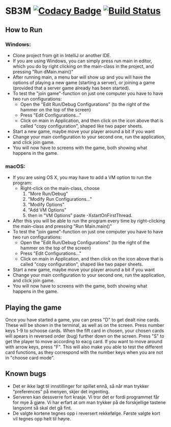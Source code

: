 # SB3M [![Codacy Badge](https://app.codacy.com/project/badge/Grade/18f327b2374540bdb5586b06a289b864)](https://www.codacy.com/gh/micahweggersen/SB3M/dashboard?utm_source=github.com&amp;utm_medium=referral&amp;utm_content=micahweggersen/SB3M&amp;utm_campaign=Badge_Grade) [![Build Status](https://travis-ci.com/micahweggersen/SB3M.svg?branch=main)](https://travis-ci.com/micahweggersen/SB3M)
## How to Run
 
### Windows: 
*   Clone project from git in IntelliJ or another IDE.
*   If you are using Windows, you can simply press run main in editor, 
    which you do by right clicking on the main-class in the project, and pressing "Run dMain.main()"
*   After running main, a menu bar will show up and you will have the options of playing a new game (starting a server),
    or joining a game (provided that a server game already has been started). 
*   To test the "join game"-function on just one computer you have to have two run configurations:
    *   Open the "Edit Run/Debug Configurations" (to the right of the hammer on the top of the screen)
    *   Press "Edit Configurations..."
    *   Click on main in Application, and then click on the icon above that is called "copy configuration", shaped 
        like two paper sheets.
*   Start a new game, maybe move your player around a bit if you want
*   Change your main configuration to your second one, run the application, and click join game.
*   You will now have to screens with the game, both showing what happens in the game.


### macOS:
*   If you are using OS X, you may have to add a VM option to run the program:
    *   Right-click on the main-class, choose 
        1. "More Run/Debug"
        2. "Modify Run Configurations..."
        3. "Modify Options"
        4. "Add VM Options"
        5. then in "VM Options" paste -XstartOnFirstThread.
*   After this you will be able to 
    run the program every time by right-clicking the main-class and pressing "Run Main.main()"
*   To test the "join game"-function on just one computer you have to have two run configurations:
    *   Open the "Edit Run/Debug Configurations" (to the right of the hammer on the top of the screen)
    *   Press "Edit Configurations..."
    *   Click on main in Application, and then click on the icon above that is called "copy configuration", shaped
        like two paper sheets.
*   Start a new game, maybe move your player around a bit if you want
*   Change your main configuration to your second one, run the application, and click join game.
*   You will now have to screens with the game, both showing what happens in the game.



## Playing the game 
Once you have started a game, you can press "D" to get dealt nine cards. These will be shown in the terminal, as well as on the screen. Press number keys 1-9 to schoose cards. When the fift card in chosen, your chosen cards will apears in reversed order (bug) further down on the screen. Press "S" to get the player to move according to eacg card. If you want to move around with arrow keys, press "F". This will
also make you able to test the different card functions, as they correspond with the number keys when you are not in "choose card mode".

## Known bugs
* Det er ikke lagt til innstillinger for spillet ennå, så når man trykker “preferences” på menyen, skjer det ingenting. 
* Serveren kan dessverre fort krasje. Vi tror det er fordi programmet får for mye å gjøre. Vi har erfart at om man trykker på de forskjellige tastene langsomt så skal det gå fint.
* De valgte kortene tegnes opp i reversert rekkefølge. Første valgte kort vil tegnes opp helt til høyre.


